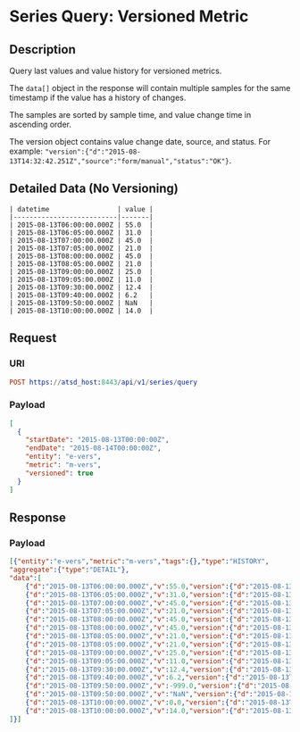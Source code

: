 # Series Query: Versioned Metric

## Description

Query last values and value history for versioned metrics.

The `data[]` object in the response will contain multiple samples for the same timestamp if the value has a history of changes.

The samples are sorted by sample time, and value change time in ascending order.

The version object contains value change date, source, and status. For example: `"version":{"d":"2015-08-13T14:32:42.251Z","source":"form/manual","status":"OK"}`.

## Detailed Data (No Versioning)

```ls
| datetime                 | value | 
|--------------------------|-------| 
| 2015-08-13T06:00:00.000Z | 55.0  | 
| 2015-08-13T06:05:00.000Z | 31.0  | 
| 2015-08-13T07:00:00.000Z | 45.0  | 
| 2015-08-13T07:05:00.000Z | 21.0  | 
| 2015-08-13T08:00:00.000Z | 45.0  | 
| 2015-08-13T08:05:00.000Z | 21.0  | 
| 2015-08-13T09:00:00.000Z | 25.0  | 
| 2015-08-13T09:05:00.000Z | 11.0  | 
| 2015-08-13T09:30:00.000Z | 12.4  | 
| 2015-08-13T09:40:00.000Z | 6.2   | 
| 2015-08-13T09:50:00.000Z | NaN   | 
| 2015-08-13T10:00:00.000Z | 14.0  | 
```

## Request

### URI

```elm
POST https://atsd_host:8443/api/v1/series/query
```

### Payload

```json
[
  {
    "startDate": "2015-08-13T00:00:00Z",
    "endDate": "2015-08-14T00:00:00Z",
    "entity": "e-vers",
    "metric": "m-vers",
    "versioned": true
  }
]
```

## Response

### Payload

```json
[{"entity":"e-vers","metric":"m-vers","tags":{},"type":"HISTORY",
"aggregate":{"type":"DETAIL"},
"data":[
	{"d":"2015-08-13T06:00:00.000Z","v":55.0,"version":{"d":"2015-08-13T14:32:42.251Z","source":"form/manual","status":"OK"}},
	{"d":"2015-08-13T06:05:00.000Z","v":31.0,"version":{"d":"2015-08-13T14:32:42.257Z","source":"device","status":"Error"}},
	{"d":"2015-08-13T07:00:00.000Z","v":45.0,"version":{"d":"2015-08-13T14:31:27.320Z"}},
	{"d":"2015-08-13T07:05:00.000Z","v":21.0,"version":{"d":"2015-08-13T14:31:27.320Z"}},
	{"d":"2015-08-13T08:00:00.000Z","v":45.0,"version":{"d":"2015-08-13T14:28:25.319Z"}},
	{"d":"2015-08-13T08:00:00.000Z","v":45.0,"version":{"d":"2015-08-13T14:28:51.244Z"}},
	{"d":"2015-08-13T08:05:00.000Z","v":21.0,"version":{"d":"2015-08-13T14:28:25.319Z"}},
	{"d":"2015-08-13T08:05:00.000Z","v":21.0,"version":{"d":"2015-08-13T14:28:51.244Z"}},
	{"d":"2015-08-13T09:00:00.000Z","v":25.0,"version":{"d":"2015-08-13T14:15:30.731Z","source":"etl:export"}},
	{"d":"2015-08-13T09:05:00.000Z","v":11.0,"version":{"d":"2015-08-13T14:15:30.731Z","source":"etl:export"}},
	{"d":"2015-08-13T09:30:00.000Z","v":12.4,"version":{"d":"2015-08-13T13:41:43.920Z","source":"api:10.102.0.14"}},
	{"d":"2015-08-13T09:40:00.000Z","v":6.2,"version":{"d":"2015-08-13T13:42:16.489Z","source":"api:10.102.0.14"}},
	{"d":"2015-08-13T09:50:00.000Z","v":-999.0,"version":{"d":"2015-08-13T13:42:36.597Z","source":"api:10.102.0.14","status":"Invalid"}},
	{"d":"2015-08-13T09:50:00.000Z","v":"NaN","version":{"d":"2015-08-13T13:43:27.530Z","source":"user:axibase","status":"Delete boot sample"}},
	{"d":"2015-08-13T10:00:00.000Z","v":0.0,"version":{"d":"2015-08-13T13:40:57.578Z","source":"api:10.102.0.14","status":"Invalid"}},
	{"d":"2015-08-13T10:00:00.000Z","v":14.0,"version":{"d":"2015-08-13T13:44:00.398Z","source":"user:axibase","status":"Manual revision"}}
]}]
```
